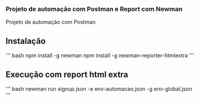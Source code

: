 ### Projeto de automação com Postman e Report com Newman

Projeto de automação com Postman

## Instalação
''' bash
    npm install -g newman
    npm install -g newman-reporter-htmlextra
'''

## Execução com report html extra
''' bash
    newman run signup.json -e env-automacao.json -g env-global.json
'''